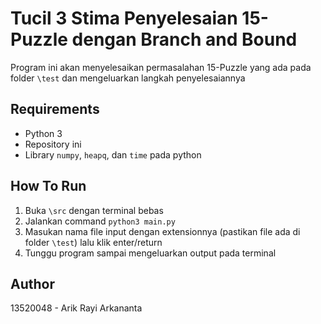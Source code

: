 # Tucil 3 Stima Penyelesaian 15-Puzzle dengan Branch and Bound
Program ini akan menyelesaikan permasalahan 15-Puzzle yang ada pada folder `\test` dan mengeluarkan langkah penyelesaiannya
## Requirements
- Python 3
- Repository ini
- Library `numpy`, `heapq`, dan `time` pada python
## How To Run
1. Buka `\src` dengan terminal bebas
2. Jalankan command `python3 main.py`
3. Masukan nama file input dengan extensionnya (pastikan file ada di folder `\test`) lalu klik enter/return
4. Tunggu program sampai mengeluarkan output pada terminal
## Author
13520048 - Arik Rayi Arkananta